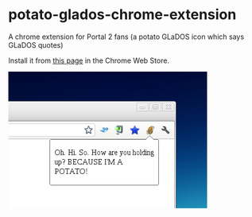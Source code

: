 potato-glados-chrome-extension
==============================

A chrome extension for Portal 2 fans (a potato GLaDOS icon which says GLaDOS quotes)

Install it from [this page](https://chrome.google.com/webstore/detail/potato-glados/mpdhmcglipldhealmcpdhahbijiloeab) in the Chrome Web Store.

![screenshot](./screenshot.png)
